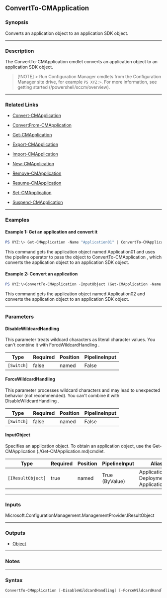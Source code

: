 ConvertTo-CMApplication
-----------------------




### Synopsis
Converts an application object to an application SDK object.



---


### Description

The ConvertTo-CMApplication cmdlet converts an application object to an application SDK object.



> [!NOTE] > Run Configuration Manager cmdlets from the Configuration Manager site drive, for example `PS XYZ:>`. For more information, see getting started (/powershell/sccm/overview).



---


### Related Links
* [Convert-CMApplication](Convert-CMApplication)



* [ConvertFrom-CMApplication](ConvertFrom-CMApplication)



* [Get-CMApplication](Get-CMApplication)



* [Export-CMApplication](Export-CMApplication)



* [Import-CMApplication](Import-CMApplication)



* [New-CMApplication](New-CMApplication)



* [Remove-CMApplication](Remove-CMApplication)



* [Resume-CMApplication](Resume-CMApplication)



* [Set-CMApplication](Set-CMApplication)



* [Suspend-CMApplication](Suspend-CMApplication)





---


### Examples
#### Example 1: Get an application and convert it
```PowerShell
PS XYZ:\> Get-CMApplication -Name "Application01" | ConvertTo-CMApplication
```
This command gets the application object named Application01 and uses the pipeline operator to pass the object to ConvertTo-CMApplication , which converts the application object to an application SDK object.
#### Example 2: Convert an application
```PowerShell
PS XYZ:\>ConvertTo-CMApplication -InputObject (Get-CMApplication -Name "Application02")
```
This command gets the application object named Application02 and converts the application object to an application SDK object.


---


### Parameters
#### **DisableWildcardHandling**

This parameter treats wildcard characters as literal character values. You can't combine it with ForceWildcardHandling .






|Type      |Required|Position|PipelineInput|
|----------|--------|--------|-------------|
|`[Switch]`|false   |named   |False        |



#### **ForceWildcardHandling**

This parameter processes wildcard characters and may lead to unexpected behavior (not recommended). You can't combine it with DisableWildcardHandling .






|Type      |Required|Position|PipelineInput|
|----------|--------|--------|-------------|
|`[Switch]`|false   |named   |False        |



#### **InputObject**

Specifies an application object. To obtain an application object, use the Get-CMApplication (./Get-CMApplication.md)cmdlet.






|Type             |Required|Position|PipelineInput |Aliases                                            |
|-----------------|--------|--------|--------------|---------------------------------------------------|
|`[IResultObject]`|true    |named   |True (ByValue)|Application<br/>DeploymentType<br/>ApplicationGroup|





---


### Inputs
Microsoft.ConfigurationManagement.ManagementProvider.IResultObject





---


### Outputs
* [Object](https://learn.microsoft.com/en-us/dotnet/api/System.Object)






---


### Notes




---


### Syntax
```PowerShell
ConvertTo-CMApplication [-DisableWildcardHandling] [-ForceWildcardHandling] -InputObject <IResultObject> [<CommonParameters>]
```
